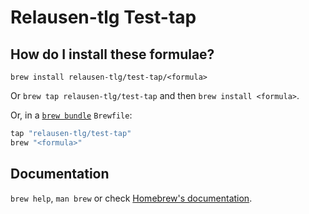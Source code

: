 # Relausen-tlg Test-tap

## How do I install these formulae?

`brew install relausen-tlg/test-tap/<formula>`

Or `brew tap relausen-tlg/test-tap` and then `brew install <formula>`.

Or, in a [`brew bundle`](https://github.com/Homebrew/homebrew-bundle) `Brewfile`:

```ruby
tap "relausen-tlg/test-tap"
brew "<formula>"
```

## Documentation

`brew help`, `man brew` or check [Homebrew's documentation](https://docs.brew.sh).
